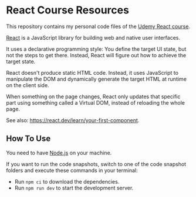 # React Course Resources

This repository contains my personal code files of the [Udemy React course](https://www.udemy.com/course/react-the-complete-guide-incl-redux/).

[React](https://react.dev) is a JavaScript library for building web and native user interfaces.

It uses a declarative programming style: You define the target UI state, but not the steps to get there.
Instead, React will figure out how to achieve the target state.

React doesn't produce static HTML code. Instead, it uses JavaScript to manipulate the DOM and dynamically
generate the target HTML at runtime on the client side.

When something on the page changes, React only updates that specific part using something called a Virtual DOM,
instead of reloading the whole page.

See also: <https://react.dev/learn/your-first-component>.

## How To Use

You need to have [Node.js](https://nodejs.org/en/download) on your machine.

If you want to run the code snapshots, switch to one of the code snapshot folders and execute these commands
in your terminal:

- Run `npm ci` to download the dependencies.
- Run `npm run dev` to start the development server.
